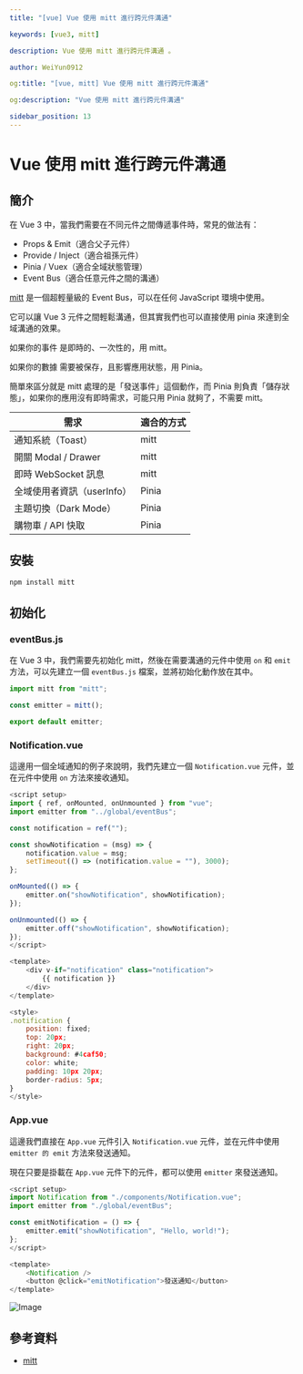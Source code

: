 ```yaml
---
title: "[vue] Vue 使用 mitt 進行跨元件溝通"

keywords: [vue3, mitt]

description: Vue 使用 mitt 進行跨元件溝通 。

author: WeiYun0912

og:title: "[vue, mitt] Vue 使用 mitt 進行跨元件溝通"

og:description: "Vue 使用 mitt 進行跨元件溝通"

sidebar_position: 13
---
```


# Vue 使用 mitt 進行跨元件溝通

## 簡介

在 Vue 3 中，當我們需要在不同元件之間傳遞事件時，常見的做法有：

-   Props & Emit（適合父子元件）
-   Provide / Inject（適合祖孫元件）
-   Pinia / Vuex（適合全域狀態管理）
-   Event Bus（適合任意元件之間的溝通）

[mitt](https://github.com/developit/mitt) 是一個超輕量級的 Event Bus，可以在任何 JavaScript 環境中使用。

它可以讓 Vue 3 元件之間輕鬆溝通，但其實我們也可以直接使用 pinia 來達到全域溝通的效果。

如果你的事件 是即時的、一次性的，用 mitt。

如果你的數據 需要被保存，且影響應用狀態，用 Pinia。

簡單來區分就是 mitt 處理的是「發送事件」這個動作，而 Pinia 則負責「儲存狀態」，如果你的應用沒有即時需求，可能只用 Pinia 就夠了，不需要 mitt。

| 需求                       | 適合的方式 |
| -------------------------- | ---------- |
| 通知系統（Toast）          | mitt       |
| 開關 Modal / Drawer        | mitt       |
| 即時 WebSocket 訊息        | mitt       |
| 全域使用者資訊（userInfo） | Pinia      |
| 主題切換（Dark Mode）      | Pinia      |
| 購物車 / API 快取          | Pinia      |

## 安裝

```bash
npm install mitt
```

## 初始化

### eventBus.js

在 Vue 3 中，我們需要先初始化 mitt，然後在需要溝通的元件中使用 `on` 和 `emit` 方法，可以先建立一個 `eventBus.js` 檔案，並將初始化動作放在其中。

```js
import mitt from "mitt";

const emitter = mitt();

export default emitter;
```

### Notification.vue

這邊用一個全域通知的例子來說明，我們先建立一個 `Notification.vue` 元件，並在元件中使用 `on` 方法來接收通知。

```js
<script setup>
import { ref, onMounted, onUnmounted } from "vue";
import emitter from "../global/eventBus";

const notification = ref("");

const showNotification = (msg) => {
    notification.value = msg;
    setTimeout(() => (notification.value = ""), 3000);
};

onMounted(() => {
    emitter.on("showNotification", showNotification);
});

onUnmounted(() => {
    emitter.off("showNotification", showNotification);
});
</script>

<template>
    <div v-if="notification" class="notification">
        {{ notification }}
    </div>
</template>

<style>
.notification {
    position: fixed;
    top: 20px;
    right: 20px;
    background: #4caf50;
    color: white;
    padding: 10px 20px;
    border-radius: 5px;
}
</style>
```

### App.vue

這邊我們直接在 `App.vue` 元件引入 `Notification.vue` 元件，並在元件中使用 `emitter 的 emit` 方法來發送通知。

現在只要是掛載在 `App.vue` 元件下的元件，都可以使用 `emitter` 來發送通知。

```js
<script setup>
import Notification from "./components/Notification.vue";
import emitter from "./global/eventBus";

const emitNotification = () => {
    emitter.emit("showNotification", "Hello, world!");
};
</script>

<template>
    <Notification />
    <button @click="emitNotification">發送通知</button>
</template>
```

![Image](https://i.imgur.com/wxBty59.png)

## 參考資料

-   [mitt](https://github.com/developit/mitt)
